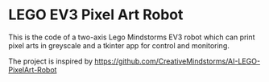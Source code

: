 # LEGO EV3 Pixel Art Robot

This is the code of a two-axis Lego Mindstorms EV3 robot which can print pixel arts in greyscale and a tkinter app for control and monitoring.

The project is inspired by https://github.com/CreativeMindstorms/AI-LEGO-PixelArt-Robot
